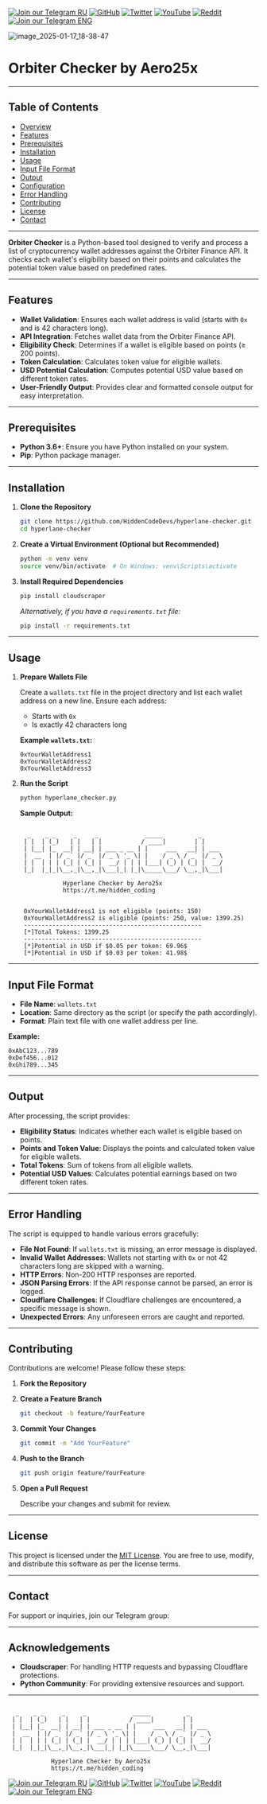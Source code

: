 [![Join our Telegram RU](https://img.shields.io/badge/Telegram-RU-03A500?style=for-the-badge&logo=telegram&logoColor=white&labelColor=blue&color=red)](https://t.me/hidden_coding)
[![GitHub](https://img.shields.io/badge/GitHub-181717?style=for-the-badge&logo=github&logoColor=white)](https://github.com/aero25x)
[![Twitter](https://img.shields.io/badge/Twitter-1DA1F2?style=for-the-badge&logo=x&logoColor=white)](https://x.com/aero25x)
[![YouTube](https://img.shields.io/badge/YouTube-FF0000?style=for-the-badge&logo=youtube&logoColor=white)](https://www.youtube.com/@flaming_chameleon)
[![Reddit](https://img.shields.io/badge/Reddit-FF3A00?style=for-the-badge&logo=reddit&logoColor=white)](https://www.reddit.com/r/HiddenCode/)
[![Join our Telegram ENG](https://img.shields.io/badge/Telegram-EN-03A500?style=for-the-badge&logo=telegram&logoColor=white&labelColor=blue&color=red)](https://t.me/hidden_coding_en)


![image_2025-01-17_18-38-47](https://github.com/user-attachments/assets/39d42d94-03f0-465c-b9fe-e2100eb616f1)


# Orbiter Checker by Aero25x


---

## Table of Contents

- [Overview](#overview)
- [Features](#features)
- [Prerequisites](#prerequisites)
- [Installation](#installation)
- [Usage](#usage)
- [Input File Format](#input-file-format)
- [Output](#output)
- [Configuration](#configuration)
- [Error Handling](#error-handling)
- [Contributing](#contributing)
- [License](#license)
- [Contact](#contact)

---



**Orbiter Checker** is a Python-based tool designed to verify and process a list of cryptocurrency wallet addresses against the Orbiter Finance API. It checks each wallet's eligibility based on their points and calculates the potential token value based on predefined rates.

---

## Features

- **Wallet Validation**: Ensures each wallet address is valid (starts with `0x` and is 42 characters long).
- **API Integration**: Fetches wallet data from the Orbiter Finance API.
- **Eligibility Check**: Determines if a wallet is eligible based on points (≥ 200 points).
- **Token Calculation**: Calculates token value for eligible wallets.
- **USD Potential Calculation**: Computes potential USD value based on different token rates.
- **User-Friendly Output**: Provides clear and formatted console output for easy interpretation.

---

## Prerequisites

- **Python 3.6+**: Ensure you have Python installed on your system.
- **Pip**: Python package manager.

---

## Installation

1. **Clone the Repository**

   ```bash
   git clone https://github.com/HiddenCodeDevs/hyperlane-checker.git
   cd hyperlane-checker
   ```

2. **Create a Virtual Environment (Optional but Recommended)**

   ```bash
   python -m venv venv
   source venv/bin/activate  # On Windows: venv\Scripts\activate
   ```

3. **Install Required Dependencies**

   ```bash
   pip install cloudscraper
   ```

   *Alternatively, if you have a `requirements.txt` file:*

   ```bash
   pip install -r requirements.txt
   ```

---

## Usage

1. **Prepare Wallets File**

   Create a `wallets.txt` file in the project directory and list each wallet address on a new line. Ensure each address:

   - Starts with `0x`
   - Is exactly 42 characters long

   **Example `wallets.txt`:**

   ```
   0xYourWalletAddress1
   0xYourWalletAddress2
   0xYourWalletAddress3
   ```

2. **Run the Script**

   ```bash
   python hyperlane_checker.py
   ```

   **Sample Output:**

   ```
  
     _    _ _     _     _             _____          _
    | |  | (_)   | |   | |           / ____|        | |
    | |__| |_  __| | __| | ___ _ __ | |     ___   __| | ___
    |  __  | |/ _` |/ _` |/ _ \ '_ \| |    / _ \ / _` |/ _ \
    | |  | | | (_| | (_| |  __/ | | | |___| (_) | (_| |  __/
    |_|  |_|_|\__,_|\__,_|\___|_| |_|\_____\___/ \__,_|\___|

               Hyperlane Checker by Aero25x
               https://t.me/hidden_coding


    0xYourWalletAddress1 is not eligible (points: 150)
    0xYourWalletAddress2 is eligible (points: 250, value: 1399.25)
    --------------------------------------------------
    [*]Total Tokens: 1399.25
    --------------------------------------------------
    [*]Potential in USD if $0.05 per token: 69.96$
    [*]Potential in USD if $0.03 per token: 41.98$
   ```

---

## Input File Format

- **File Name**: `wallets.txt`
- **Location**: Same directory as the script (or specify the path accordingly).
- **Format**: Plain text file with one wallet address per line.

**Example:**

```
0xAbC123...789
0xDef456...012
0xGhi789...345
```

---

## Output

After processing, the script provides:

- **Eligibility Status**: Indicates whether each wallet is eligible based on points.
- **Points and Token Value**: Displays the points and calculated token value for eligible wallets.
- **Total Tokens**: Sum of tokens from all eligible wallets.
- **Potential USD Values**: Calculates potential earnings based on two different token rates.


---

## Error Handling

The script is equipped to handle various errors gracefully:

- **File Not Found**: If `wallets.txt` is missing, an error message is displayed.
- **Invalid Wallet Addresses**: Wallets not starting with `0x` or not 42 characters long are skipped with a warning.
- **HTTP Errors**: Non-200 HTTP responses are reported.
- **JSON Parsing Errors**: If the API response cannot be parsed, an error is logged.
- **Cloudflare Challenges**: If Cloudflare challenges are encountered, a specific message is shown.
- **Unexpected Errors**: Any unforeseen errors are caught and reported.

---

## Contributing

Contributions are welcome! Please follow these steps:

1. **Fork the Repository**

2. **Create a Feature Branch**

   ```bash
   git checkout -b feature/YourFeature
   ```

3. **Commit Your Changes**

   ```bash
   git commit -m "Add YourFeature"
   ```

4. **Push to the Branch**

   ```bash
   git push origin feature/YourFeature
   ```

5. **Open a Pull Request**

   Describe your changes and submit for review.

---

## License

This project is licensed under the [MIT License](LICENSE). You are free to use, modify, and distribute this software as per the license terms.

---

## Contact

For support or inquiries, join our Telegram group:


---

## Acknowledgements

- **Cloudscraper**: For handling HTTP requests and bypassing Cloudflare protections.
- **Python Community**: For providing extensive resources and support.

---



```
  
  _    _ _     _     _             _____          _
 | |  | (_)   | |   | |           / ____|        | |
 | |__| |_  __| | __| | ___ _ __ | |     ___   __| | ___
 |  __  | |/ _` |/ _` |/ _ \ '_ \| |    / _ \ / _` |/ _ \
 | |  | | | (_| | (_| |  __/ | | | |___| (_) | (_| |  __/
 |_|  |_|_|\__,_|\__,_|\___|_| |_|\_____\___/ \__,_|\___|

            Hyperlane Checker by Aero25x
            https://t.me/hidden_coding
```

[![Join our Telegram RU](https://img.shields.io/badge/Telegram-RU-03A500?style=for-the-badge&logo=telegram&logoColor=white&labelColor=blue&color=red)](https://t.me/hidden_coding)
[![GitHub](https://img.shields.io/badge/GitHub-181717?style=for-the-badge&logo=github&logoColor=white)](https://github.com/aero25x)
[![Twitter](https://img.shields.io/badge/Twitter-1DA1F2?style=for-the-badge&logo=x&logoColor=white)](https://x.com/aero25x)
[![YouTube](https://img.shields.io/badge/YouTube-FF0000?style=for-the-badge&logo=youtube&logoColor=white)](https://www.youtube.com/@flaming_chameleon)
[![Reddit](https://img.shields.io/badge/Reddit-FF3A00?style=for-the-badge&logo=reddit&logoColor=white)](https://www.reddit.com/r/HiddenCode/)
[![Join our Telegram ENG](https://img.shields.io/badge/Telegram-EN-03A500?style=for-the-badge&logo=telegram&logoColor=white&labelColor=blue&color=red)](https://t.me/hidden_coding_en)

